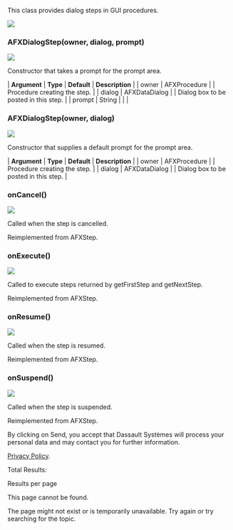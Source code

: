 This class provides dialog steps in GUI procedures.

![](https://help.3ds.com/2023/English/DSSIMULIA_Established/SIMACAERefImages/gui-afxdialogstep.png)

### AFXDialogStep(owner, dialog, prompt)  
![](https://help.3ds.com/2023/English/DSSIMULIA_Established/IconsReference/butix_top_wline.png)

Constructor that takes a prompt for the prompt area.

| **Argument** | **Type** | **Default** | **Description** |
| owner | AFXProcedure |   | Procedure creating the step. |
| dialog | AFXDataDialog |   | Dialog box to be posted in this step. |
| prompt | String |   |   |

### AFXDialogStep(owner, dialog)  
![](https://help.3ds.com/2023/English/DSSIMULIA_Established/IconsReference/butix_top_wline.png)

Constructor that supplies a default prompt for the prompt area.

| **Argument** | **Type** | **Default** | **Description** |
| owner | AFXProcedure |   | Procedure creating the step. |
| dialog | AFXDataDialog |   | Dialog box to be posted in this step. |

### onCancel()  
![](https://help.3ds.com/2023/English/DSSIMULIA_Established/IconsReference/butix_top_wline.png)

Called when the step is cancelled.

Reimplemented from AFXStep.

### onExecute()  
![](https://help.3ds.com/2023/English/DSSIMULIA_Established/IconsReference/butix_top_wline.png)

Called to execute steps returned by getFirstStep and getNextStep.

Reimplemented from AFXStep.

### onResume()  
![](https://help.3ds.com/2023/English/DSSIMULIA_Established/IconsReference/butix_top_wline.png)

Called when the step is resumed.

Reimplemented from AFXStep.

### onSuspend()  
![](https://help.3ds.com/2023/English/DSSIMULIA_Established/IconsReference/butix_top_wline.png)

Called when the step is suspended.

Reimplemented from AFXStep.

By clicking on Send, you accept that Dassault Systèmes will process your personal data and may contact you for further information.

[Privacy Policy](https://www.3ds.com/privacy-policy).

Total Results:

Results per page

This page cannot be found.

The page might not exist or is temporarily unavailable. Try again or try searching for the topic.
